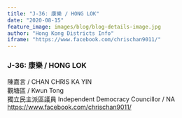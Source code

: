 ```yaml
---
title: "J-36: 康樂 / HONG LOK"
date: "2020-08-15"
feature_image: images/blog/blog-details-image.jpg
author: "Hong Kong Districts Info"
iframe: "https://www.facebook.com/chrischan9011/"
---
```


### J-36: 康樂 / HONG LOK  
陳嘉言 / CHAN CHRIS KA YIN  
觀塘區 / Kwun Tong  
獨立民主派區議員 Independent Democracy Councillor / NA  
https://www.facebook.com/chrischan9011/
